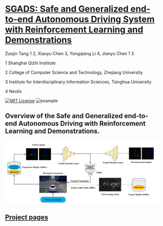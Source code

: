 
[SGADS: Safe and Generalized end-to-end Autonomous Driving System with Reinforcement Learning and Demonstrations](https://arxiv.org/abs/2401.11792)
======

Zuojin Tang 1 2, Xiaoyu Chen 3, Yongqiang Li 4, Jianyu Chen 1 3 

1 Shanghai Qizhi Institute

2 College of Computer Science and Technology, Zhejiang University 

3 Institute for Interdisciplinary Information Sciences, Tsinghua University 

4 Neolix

[![MIT License](https://img.shields.io/badge/license-MIT-blue.svg)](LICENSE.md) ![example](https://img.shields.io/badge/Logitech-G29-yellow.svg)
 
##  Overview of the Safe and Generalized end-to-end Autonomous Driving with Reinforcement Learning and Demonstrations. 
![images](framework.png)

## [Project pages](https://sites.google.com/view/sgads-proj/sgads)
